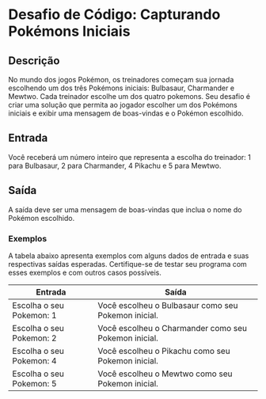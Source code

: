 # Desafio de Código: Capturando Pokémons Iniciais

## Descrição
No mundo dos jogos Pokémon, os treinadores começam sua jornada escolhendo um dos três Pokémons iniciais: Bulbasaur, Charmander e Mewtwo. Cada treinador escolhe um dos quatro pokemons. Seu desafio é criar uma solução que permita ao jogador escolher um dos Pokémons iniciais e exibir uma mensagem de boas-vindas e o Pokémon escolhido.

## Entrada
Você receberá um número inteiro que representa a escolha do treinador: 1 para Bulbasaur, 2 para Charmander, 4 Pikachu e 5 para Mewtwo.

## Saída
A saída deve ser uma mensagem de boas-vindas que inclua o nome do Pokémon escolhido.

### Exemplos
A tabela abaixo apresenta exemplos com alguns dados de entrada e suas respectivas saídas esperadas. Certifique-se de testar seu programa com esses exemplos e com outros casos possíveis.

| Entrada                     | Saída                                                       |
|-----------------------------|-------------------------------------------------------------|
| Escolha o seu Pokemon: 1     | Você escolheu o Bulbasaur como seu Pokemon inicial.         |
| Escolha o seu Pokemon: 2     | Você escolheu o Charmander como seu Pokemon inicial.        |
| Escolha o seu Pokemon: 4     | Você escolheu o Pikachu como seu Pokemon inicial.           |
| Escolha o seu Pokemon: 5     | Você escolheu o Mewtwo como seu Pokemon inicial.            |

